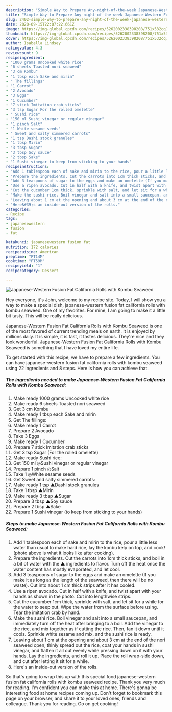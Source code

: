 ```yaml
---
description: "Simple Way to Prepare Any-night-of-the-week Japanese-Western Fusion Fat California Rolls with Kombu Seaweed"
title: "Simple Way to Prepare Any-night-of-the-week Japanese-Western Fusion Fat California Rolls with Kombu Seaweed"
slug: 2402-simple-way-to-prepare-any-night-of-the-week-japanese-western-fusion-fat-california-rolls-with-kombu-seaweed
date: 2020-09-15T22:07:22.661Z
image: https://img-global.cpcdn.com/recipes/5262002338398208/751x532cq70/japanese-western-fusion-fat-california-rolls-with-kombu-seaweed-recipe-main-photo.jpg
thumbnail: https://img-global.cpcdn.com/recipes/5262002338398208/751x532cq70/japanese-western-fusion-fat-california-rolls-with-kombu-seaweed-recipe-main-photo.jpg
cover: https://img-global.cpcdn.com/recipes/5262002338398208/751x532cq70/japanese-western-fusion-fat-california-rolls-with-kombu-seaweed-recipe-main-photo.jpg
author: Isabella Lindsey
ratingvalue: 4.3
reviewcount: 9
recipeingredient:
- "1000 grams Uncooked white rice"
- "6 sheets Toasted nori seaweed"
- "3 cm Kombu"
- "1 tbsp each Sake and mirin"
- " The fillings"
- "1 Carrot"
- "2 Avocado"
- "3 Eggs"
- "1 Cucumber"
- "7 stick Imitation crab sticks"
- "3 tsp Sugar For the rolled omelette"
- " Sushi rice"
- "150 ml Sushi vinegar or regular vinegar"
- "1 pinch Salt"
- "1 White sesame seeds"
- " Sweet and salty simmered carrots"
- "1 tsp Dashi stock granules"
- "1 tbsp Mirin"
- "3 tbsp Sugar"
- "3 tbsp Soy sauce"
- "2 tbsp Sake"
- "1 Sushi vinegar to keep from sticking to your hands"
recipeinstructions:
- "Add 1 tablespoon each of sake and mirin to the rice, pour a little less water than usual to make hard rice, lay the konbu kelp on top, and cook! (photo above is what it looks like after cooking)."
- "Prepare the ingredients. Cut the carrots into 1cm thick sticks, and boil in a bit of water with the ▲ ingredients to flavor. Turn off the heat once the water content has mostly evaporated, and let cool."
- "Add 3 teaspoons of sugar to the eggs and make an omelette (If you make it as long as the length of the seaweed, then there will be no waste). Cut into about 1 cm thick strips after it has cooled."
- "Use a ripen avocado. Cut in half with a knife, and twist apart with your hands as shown in the photo. Cut into lengthwise strips."
- "Cut the cucumber 1cm thick, sprinkle with salt, and let sit for a while for the water to seep out. Wipe the water from the surface before using. Tear the imitation crab by hand."
- "Make the sushi rice. Boil vinegar and salt into a small saucepan, and immediately turn off the heat after bringing to a boil. Add the vinegar to the rice, and mix together as if cutting the rice. Then, fan it down until it cools. Sprinkle white sesame and mix, and the sushi rice is ready."
- "Leaving about 1 cm at the opening and about 3 cm at the end of the nori seaweed open, thinly spread out the rice, coat your hands in sushi vinegar, and flatten it all out evenly while pressing down on it with your hands. Lay the ingredients, and roll it up. Place the roll wrap-side down, and cut after letting it sit for a while."
- "Here&#39;s an inside-out version of the rolls."
categories:
- Recipe
tags:
- japanesewestern
- fusion
- fat

katakunci: japanesewestern fusion fat 
nutrition: 172 calories
recipecuisine: American
preptime: "PT14M"
cooktime: "PT59M"
recipeyield: "1"
recipecategory: Dessert

---
```



![Japanese-Western Fusion Fat California Rolls with Kombu Seaweed](https://img-global.cpcdn.com/recipes/5262002338398208/751x532cq70/japanese-western-fusion-fat-california-rolls-with-kombu-seaweed-recipe-main-photo.jpg)

Hey everyone, it's John, welcome to my recipe site. Today, I will show you a way to make a special dish, japanese-western fusion fat california rolls with kombu seaweed. One of my favorites. For mine, I am going to make it a little bit tasty. This will be really delicious.



Japanese-Western Fusion Fat California Rolls with Kombu Seaweed is one of the most favored of current trending meals on earth. It is enjoyed by millions daily. It is simple, it is fast, it tastes delicious. They're nice and they look wonderful. Japanese-Western Fusion Fat California Rolls with Kombu Seaweed is something that I have loved my entire life.


To get started with this recipe, we have to prepare a few ingredients. You can have japanese-western fusion fat california rolls with kombu seaweed using 22 ingredients and 8 steps. Here is how you can achieve that.

<!--inarticleads1-->

##### The ingredients needed to make Japanese-Western Fusion Fat California Rolls with Kombu Seaweed:

1. Make ready 1000 grams Uncooked white rice
1. Make ready 6 sheets Toasted nori seaweed
1. Get 3 cm Kombu
1. Make ready 1 tbsp each Sake and mirin
1. Get  The fillings:
1. Make ready 1 Carrot
1. Prepare 2 Avocado
1. Take 3 Eggs
1. Make ready 1 Cucumber
1. Prepare 7 stick Imitation crab sticks
1. Get 3 tsp Sugar (For the rolled omelette)
1. Make ready  Sushi rice:
1. Get 150 ml ◎Sushi vinegar or regular vinegar
1. Prepare 1 pinch ◎Salt
1. Take 1 ◎White sesame seeds
1. Get  Sweet and salty simmered carrots:
1. Make ready 1 tsp ▲Dashi stock granules
1. Take 1 tbsp ▲Mirin
1. Make ready 3 tbsp ▲Sugar
1. Prepare 3 tbsp ▲Soy sauce
1. Prepare 2 tbsp ▲Sake
1. Prepare 1 Sushi vinegar (to keep from sticking to your hands)




<!--inarticleads2-->

##### Steps to make Japanese-Western Fusion Fat California Rolls with Kombu Seaweed:

1. Add 1 tablespoon each of sake and mirin to the rice, pour a little less water than usual to make hard rice, lay the konbu kelp on top, and cook! (photo above is what it looks like after cooking).
1. Prepare the ingredients. Cut the carrots into 1cm thick sticks, and boil in a bit of water with the ▲ ingredients to flavor. Turn off the heat once the water content has mostly evaporated, and let cool.
1. Add 3 teaspoons of sugar to the eggs and make an omelette (If you make it as long as the length of the seaweed, then there will be no waste). Cut into about 1 cm thick strips after it has cooled.
1. Use a ripen avocado. Cut in half with a knife, and twist apart with your hands as shown in the photo. Cut into lengthwise strips.
1. Cut the cucumber 1cm thick, sprinkle with salt, and let sit for a while for the water to seep out. Wipe the water from the surface before using. Tear the imitation crab by hand.
1. Make the sushi rice. Boil vinegar and salt into a small saucepan, and immediately turn off the heat after bringing to a boil. Add the vinegar to the rice, and mix together as if cutting the rice. Then, fan it down until it cools. Sprinkle white sesame and mix, and the sushi rice is ready.
1. Leaving about 1 cm at the opening and about 3 cm at the end of the nori seaweed open, thinly spread out the rice, coat your hands in sushi vinegar, and flatten it all out evenly while pressing down on it with your hands. Lay the ingredients, and roll it up. Place the roll wrap-side down, and cut after letting it sit for a while.
1. Here&#39;s an inside-out version of the rolls.




So that's going to wrap this up with this special food japanese-western fusion fat california rolls with kombu seaweed recipe. Thank you very much for reading. I'm confident you can make this at home. There's gonna be interesting food at home recipes coming up. Don't forget to bookmark this page on your browser, and share it to your loved ones, friends and colleague. Thank you for reading. Go on get cooking!
